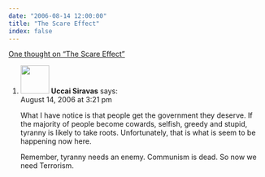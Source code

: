 ```yaml
---
date: "2006-08-14 12:00:00"
title: "The Scare Effect"
index: false
---
```


[One thought on &ldquo;The Scare Effect&rdquo;](/lemire/blog/2006/08-14-the-scare-effect)

<ol class="comment-list">
<li id="comment-21470" class="comment even thread-even depth-1">
<div class="comment-author vcard">
<img alt src="https://secure.gravatar.com/avatar/?s=56&#038;d=mm&#038;r=g" srcset="https://secure.gravatar.com/avatar/?s=112&#038;d=mm&#038;r=g 2x" class="avatar avatar-56 photo avatar-default" height="56" width="56" decoding="async" /> <b class="fn">Uccai Siravas</b> <span class="says">says:</span> </div>
<div class="comment-metadata"><time datetime="2006-08-14T15:21:49+00:00">August 14, 2006 at 3:21 pm</time></a> </div>
<div class="comment-content">
<p>What I have notice is that people get the government they deserve. If the majority of people become cowards, selfish, greedy and stupid, tyranny is likely to take roots. Unfortunately, that is what is seem to be happening now here.</p>
<p>Remember, tyranny needs an enemy. Communism is dead. So now we need Terrorism.</p>
</div>
</li>
</ol>
